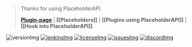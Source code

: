 [discordImg]: https://img.shields.io/discord/164280494874165248.svg?logo=discord&label=Discord&colorB=7289DA
[discord]: https://helpch.at/discord

[jenkinsImg]: https://img.shields.io/badge/Download%20from-Jenkins-brightgreen.svg
[jenkins]: http://ci.extendedclip.com/job/PlaceholderAPI/

[licenseImg]: https://img.shields.io/github/license/PlaceholderAPI/PlaceholderAPI.svg
[license]: https://github.com/PlaceholderAPI/PlaceholderAPI/blob/master/LICENSE

[issuesImg]: https://img.shields.io/github/issues-raw/PlaceholderAPI/PlaceholderAPI.svg?logo=github&logoColor=white
[issues]: https://github.com/PlaceholderAPI/PlaceholderAPI/issues

[versionImg]: https://img.shields.io/nexus/placeholderapi/me.clip/placeholderapi?server=https%3A%2F%2Frepo.extendedclip.com&label=API%20Version
[plugin-page]: https://spigotmc.org/resources/6245

> Thanks for using PlaceholderAPI.
>
> **[Plugin-page]** | **[[Placeholders]]** | **[[Plugins using PlaceholderAPI]]** | **[[Hook into PlaceholderAPI]]**
 
![versionImg] [![jenkinsImg]][jenkins] [![licenseImg]][license] [![issuesImg]][issues] [![discordImg]][discord]
